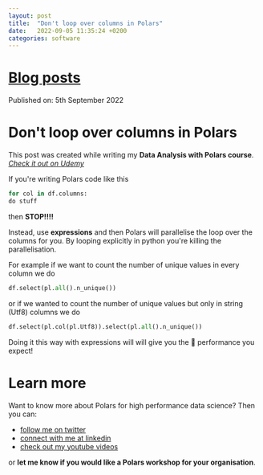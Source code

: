 ```yaml
---
layout: post
title:  "Don't loop over columns in Polars"
date:   2022-09-05 11:35:24 +0200
categories: software
---
```

# [Blog posts](/blog/blog_index.html)
Published on: 5th September 2022

# Don't loop over columns in Polars
This post was created while writing my **Data Analysis with Polars course**. 
[*Check it out on Udemy*](https://www.udemy.com/course/data-analysis-with-polars/?referralCode=A29DCDA40D369080C05A)

If you're writing Polars code like this
```python
for col in df.columns:
do stuff
```
then **STOP!!!!**

Instead, use **expressions** and then Polars will parallelise the loop over the columns for you. By looping explicitly in python you're killing the parallelisation.

For example if we want to count the number of unique values in every column we do
```python
df.select(pl.all().n_unique())
```

or if we wanted to count the number of unique values but only in string (Utf8) columns we do
```python
df.select(pl.col(pl.Utf8)).select(pl.all().n_unique())
```

Doing it this way with expressions will will give you the 🚀 performance you expect!

# Learn more
Want to know more about Polars for high performance data science? Then you can:
- [follow me on twitter](https://twitter.com/braaannigan)
- [connect with me at linkedin](https://www.linkedin.com/in/liam-brannigan-9080b214a/)
- [check out my youtube videos](https://www.youtube.com/watch?v=nGritAo-71o)

or **let me know if you would like a Polars workshop for your organisation**.